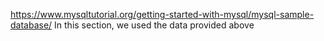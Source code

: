 https://www.mysqltutorial.org/getting-started-with-mysql/mysql-sample-database/
In this section, we used the data provided above
